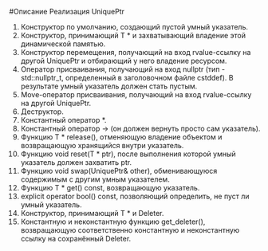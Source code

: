 #Описание
Реализация UniquePtr
1. Конструктор по умолчанию, создающий пустой умный указатель.
2. Конструктор, принимающий T * и захватывающий владение этой динамической памятью.
3. Конструктор перемещения, получающий на вход rvalue-ссылку на другой UniquePtr и отбирающий у него владение ресурсом.
4. Оператор присваивания, получающий на вход nullptr (тип - std::nullptr_t, определенный в заголовочном файле cstddef). В результате умный указатель должен стать пустым.
5. Move-оператор присваивания, получающий на вход rvalue-ссылку на другой UniquePtr.
6. Деструктор.
7. Константный оператор *.
8. Константный оператор -> (он должен вернуть просто сам указатель).
9. Функцию T * release(), отменяющую владение объектом и возвращающую хранящийся внутри указатель.
10. Функцию void reset(T * ptr), после выполнения которой умный указатель должен захватить ptr.
11. Функцию void swap(UniquePtr& other), обменивающуюся содержимым с другим умным указателем.
12. Функцию T * get() const, возвращающую указатель.
13. explicit operator bool() const, позволяющий определить, не пуст ли умный указатель.
14. Конструктор, принимающий T * и Deleter.
15. Константную и неконстантную функцию get_deleter(), возвращающую соответственно константную и неконстантную ссылку на сохранённый Deleter.
